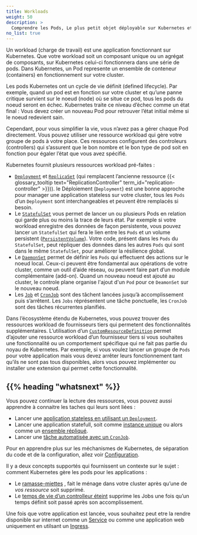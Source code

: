 ```yaml
---
title: Workloads
weight: 50
description: >
  Comprendre les Pods, Le plus petit objet déployable sur Kubernetes et les abstractions de haut niveaux vous permettant de les lancer.
no_list: true
---
```



<!-- definition -->

Un workload (charge de travail) est une application fonctionnant sur Kubernetes. Que votre workload soit un composant unique ou un agrégat de composants, sur Kubernetes celui-ci fonctionnera dans une série de pods. Dans Kubernetes, un Pod represente un ensemble de conteneur (containers) en fonctionnement sur votre cluster.

Les pods Kubernetes ont un cycle de vie définit (defined lifecycle). Par exemple, quand un pod est en fonction sur votre cluster et qu’une panne critique survient sur le noeud (node) où se situe ce pod, tous les pods du noeud seront en échec. Kubernetes traite ce niveau d’échec comme un état final :
Vous devez créer un nouveau Pod pour retrouver l’état initial même si le noeud redevient sain.

Cependant, pour vous simplifier la vie, vous n’avez pas a gérer chaque Pod directement. Vous pouvez utiliser une ressource workload qui gère votre groupe de pods à votre place. Ces ressources configurent des controleurs (controllers) qui s’assurent que le bon nombre et le bon type de pod soit en fonction pour égaler l’état que vous avez spécifié.

Kubernetes fournit plusieurs ressources workload pré-faites :

* [`Deployment`](/docs/concepts/workloads/controllers/deployment/) et [`ReplicaSet`](/docs/concepts/workloads/controllers/replicaset/) 
(qui remplacent l’ancienne ressource {{< glossary_tooltip text="ReplicationController" term_id="replication-controller" >}})).
le Déploiement (`Deployment`) est une bonne approche pour manager une application stateless sur votre cluster, tous les `Pods` d’un `Deployment` sont interchangeables et peuvent être remplacés si besoin.
* Le [`StatefulSet`](/docs/concepts/workloads/controllers/statefulset/)  vous permet de lancer un ou plusieurs Pods en relation qui garde plus ou moins la trace de leurs état.
Par exemple si votre workload enregistre des données de façon persistente, vous pouvez lancer un `StatefulSet` qui fera le lien entre les `Pods` et un volume persistent ([`PersistentVolume`](/docs/concepts/storage/persistent-volumes/)).
Votre code, présent dans les `Pods` du `StatefulSet`, peut répliquer des données dans les autres `Pods` qui sont dans le même `StatefulSet`,
pour améliorer la résilience global.
* Le [`DaemonSet`](/docs/concepts/workloads/controllers/daemonset/) permet de définir les `Pods` qui effectuent des actions sur le noeud local.
Ceux-ci peuvent être fondamental aux opérations de votre cluster, comme un outil d’aide réseau, ou peuvent faire part d’un module complémentaire (add-on).
Quand un nouveau noeud est ajouté au cluster, le controle plane organise l'ajout d'un `Pod` pour ce `DeamonSet` sur le nouveau noeud.
* Les [`Job`](/docs/concepts/workloads/controllers/job/) et  [`CronJob`](/docs/concepts/workloads/controllers/cron-jobs/) sont des tâchent lancées jusqu’à accomplissement puis s’arrêtent. Les `Jobs` réprésentent une tâche ponctuelle, les `CronJob` sont des tâches récurrentes planifiés.

Dans l’écosystème étendu de Kubernetes, vous pouvez trouver des ressources workload de fournisseurs tiers qui permetent des fonctionnalités supplémentaires. L’utilisation d’un [`CustomResourceDefinition`](/docs/concepts/extend-kubernetes/api-extension/custom-resources/) permet d’ajouter une ressource workload d’un fournisseur tiers si vous souhaites une fonctionnalité ou un comportement spécifique qui ne fait pas partie du noyau de Kubernetes. Par exemple, si vous voulez lancer un groupe de `Pods` pour votre application mais vous devez arrêter leurs fonctionnement tant qu’ils ne sont pas tous disponibles, alors vous pouvez implémenter ou installer une extension qui permet cette fonctionnalité.

## {{% heading "whatsnext" %}}
Vous pouvez continuer la lecture des ressources, vous pouvez aussi apprendre à connaitre les taches qui leurs sont liées :
* Lancer une [application stateless en utilisant un `Deployment`](/docs/tasks/run-application/run-stateless-application-deployment/).
* Lancer une application statefull, soit comme [instance unique](/docs/tasks/run-application/run-single-instance-stateful-application/)
  ou alors comme un [ensemble répliqué](/docs/tasks/run-application/run-replicated-stateful-application/).
* Lancer une [tâche automatisée avec un `CronJob`](/docs/tasks/job/automated-tasks-with-cron-jobs/).

Pour en apprendre plus sur les méchanismes de Kubernetes, de séparation du code et de la configuration,
allez voir [Configuration](/docs/concepts/configuration/).

Il y a deux concepts supportés qui fournissent un contexte sur le sujet : comment Kubernetes gère les pods pour les applications :
* Le [ramasse-miettes](/docs/concepts/workloads/controllers/garbage-collection/) , fait le ménage dans votre cluster après qu’une de _vos ressource_ soit supprimé.
* Le [temps de vie d’un controlleur éteint](/docs/concepts/workloads/controllers/ttlafterfinished/) supprime les Jobs une fois qu’un temps définit soit passé après son accomplissement.

Une fois que votre application est lancée, vous souhaitez peut etre la rendre disponible sur internet comme un [Service](/docs/concepts/services-networking/service/) ou comme une application web uniquement en utilsant un [Ingress](/docs/concepts/services-networking/ingress).
